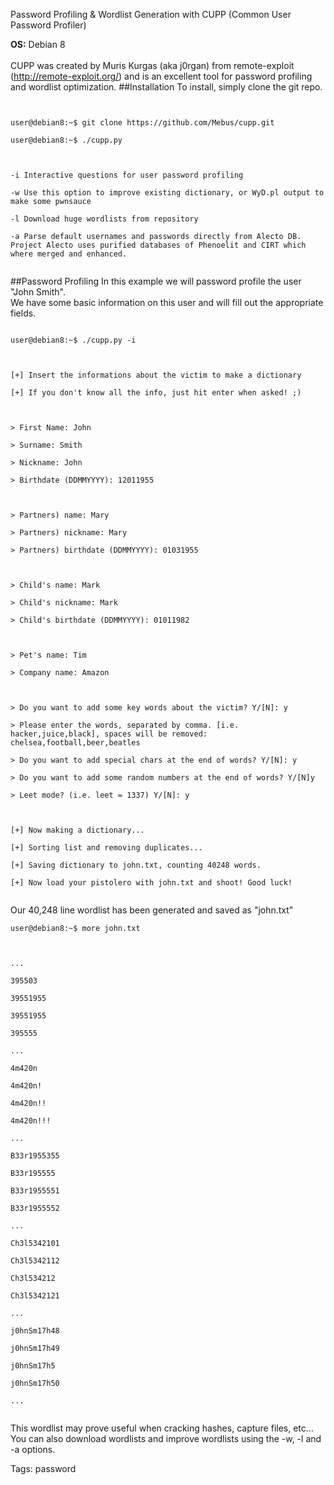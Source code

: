 Password Profiling & Wordlist Generation with CUPP (Common User Password Profiler)

**OS:** Debian 8<br>
<br>
CUPP was created by Muris Kurgas (aka j0rgan) from remote-exploit (<http://remote-exploit.org/>) and is an excellent tool for password profiling and wordlist optimization.
##Installation
To install, simply clone the git repo.
<code>
<div class="code">
user@debian8:~$ <com>git clone https://github.com/Mebus/cupp.git</com><br>
user@debian8:~$ <com>./cupp.py</com><br>
<br>
<com>-i</com> Interactive questions for user password profiling<br>
<com>-w</com> Use this option to improve existing dictionary, or WyD.pl output to make some pwnsauce<br>
<com>-l</com> Download huge wordlists from repository<br>
<com>-a</com> Parse default usernames and passwords directly from Alecto DB. Project Alecto uses purified databases of Phenoelit and CIRT which where merged and enhanced.<br>
</div>
</code>
##Password Profiling
In this example we will password profile the user "John Smith".<br>
We have some basic information on this user and will fill out the appropriate fields.<br>
<code>
<div class="code">
user@debian8:~$ <com>./cupp.py -i</com><br>
<br>
[+] Insert the informations about the victim to make a dictionary<br>
[+] If you don't know all the info, just hit enter when asked! ;)<br>
<br>
> First Name: <com>John</com><br>
> Surname: <com>Smith</com><br>
> Nickname: <com>John</com><br>
> Birthdate (DDMMYYYY): <com>12011955</com><br>
<br>
> Partners) name: <com>Mary</com><br>
> Partners) nickname: <com>Mary</com><br>
> Partners) birthdate (DDMMYYYY): <com>01031955</com><br>
<br>
> Child's name: <com>Mark</com><br>
> Child's nickname: <com>Mark</com><br>
> Child's birthdate (DDMMYYYY): <com>01011982</com><br>
<br>
> Pet's name: <com>Tim</com><br>
> Company name: <com>Amazon</com><br>
<br>
> Do you want to add some key words about the victim? Y/[N]: <com>y</com><br>
> Please enter the words, separated by comma. [i.e. hacker,juice,black], spaces will be removed: <com>chelsea,football,beer,beatles</com><br>
> Do you want to add special chars at the end of words? Y/[N]: <com>y</com><br>
> Do you want to add some random numbers at the end of words? Y/[N]<com>y</com><br>
> Leet mode? (i.e. leet = 1337) Y/[N]: <com>y</com><br>
<br>
[+] Now making a dictionary...<br>
[+] Sorting list and removing duplicates...<br>
[+] Saving dictionary to john.txt, counting 40248 words.<br>
[+] Now load your pistolero with john.txt and shoot! Good luck! <br>
</div>
</code>
Our 40,248 line wordlist has been generated and saved as "john.txt"
<code>
<div class="code">
user@debian8:~$ <com>more john.txt</com><br>
<br>
...<br>
395503<br>
39551955<br>
39551955<br>
395555<br>
...<br>
4m420n<br>
4m420n!<br>
4m420n!!<br>
4m420n!!!<br>
...<br>
B33r1955355<br>
B33r195555<br>
B33r1955551<br>
B33r1955552<br>
...<br>
Ch3l5342101<br>
Ch3l5342112<br>
Ch3l534212<br>
Ch3l5342121<br>
...<br>
j0hnSm17h48<br>
j0hnSm17h49<br>
j0hnSm17h5<br>
j0hnSm17h50<br>
...<br>
</div>
</code>
This wordlist may prove useful when cracking hashes, capture files, etc…<br>
You can also download wordlists and improve wordlists using the -w, -l and -a options.<br>

Tags: password
